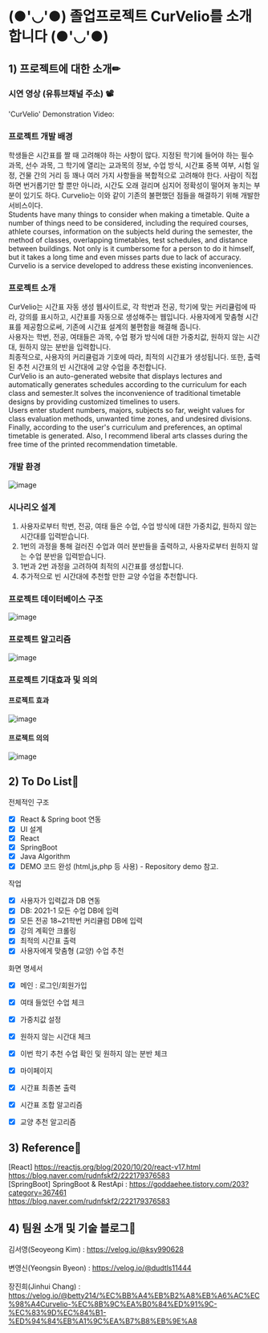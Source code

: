 # (●'◡'●) 졸업프로젝트 CurVelio를 소개합니다 (●'◡'●)

## 1) 프로젝트에 대한 소개✏

### 시연 영상 (유튜브채널 주소) 📽

'CurVelio' Demonstration Video: <br>

### 프로젝트 개발 배경

학생들은 시간표를 짤 때 고려해야 하는 사항이 많다. 지정된 학기에 들어야 하는 필수 과목, 선수 과목, 그 학기에 열리는 교과목의 정보, 수업 방식, 시간표 중복 여부, 시험 일정, 건물 간의 거리 등 꽤나 여러 가지 사항들을 복합적으로 고려해야 한다. 사람이 직접 하면 번거롭기만 할 뿐만 아니라, 시간도 오래 걸리며 심지어 정확성이 떨어져 놓치는 부분이 있기도 하다. Curvelio는 이와 같이 기존의 불편했던 점들을 해결하기 위해 개발한 서비스이다.<br>
Students have many things to consider when making a timetable. Quite a number of things need to be considered, including the required courses, athlete courses, information on the subjects held during the semester, the method of classes, overlapping timetables, test schedules, and distance between buildings. Not only is it cumbersome for a person to do it himself, but it takes a long time and even misses parts due to lack of accuracy. Curvelio is a service developed to address these existing inconveniences.

### 프로젝트 소개

CurVelio는 시간표 자동 생성 웹사이트로, 각 학번과 전공, 학기에 맞는 커리큘럼에 따라, 강의를 표시하고, 시간표를 자동으로 생성해주는 웹입니다. 사용자에게 맞춤형 시간표를 제공함으로써, 기존에 시간표 설계의 불편함을 해결해 줍니다. <br>사용자는 학번, 전공, 여태들은 과목, 수업 평가 방식에 대한 가중치값, 원하지 않는 시간대, 원하지 않는 분반을 입력합니다.<br>최종적으로, 사용자의 커리큘럼과 기호에 따라, 최적의 시간표가 생성됩니다. 또한, 출력된 추천 시간표의 빈 시간대에 교양 수업을 추천합니다.<br>
CurVelio is an auto-generated website that displays lectures and automatically generates schedules according to the curriculum for each class and semester.It solves the inconvenience of traditional timetable designs by providing customized timelines to users. <br>
Users enter student numbers, majors, subjects so far, weight values for class evaluation methods, unwanted time zones, and undesired divisions.<br>
Finally, according to the user's curriculum and preferences, an optimal timetable is generated. Also, I recommend liberal arts classes during the free time of the printed recommendation timetable.<br>

### 개발 환경

![image](https://user-images.githubusercontent.com/55133538/120292323-2ea5d100-c2ff-11eb-9bca-d60e571fa929.png)

### 시나리오 설계

1. 사용자로부터 학번, 전공, 여태 들은 수업, 수업 방식에 대한 가중치값, 원하지 않는 시간대를 입력받습니다.
2. 1번의 과정을 통해 걸러진 수업과 여러 분반들을 출력하고, 사용자로부터 원하지 않는 수업 분반을 입력받습니다. 
3. 1번과 2번 과정을 고려하여 최적의 시간표를 생성합니다.
4. 추가적으로 빈 시간대에 추천할 만한 교양 수업을 추천합니다. 

### 프로젝트 데이터베이스 구조

![image](https://user-images.githubusercontent.com/55133538/120332120-64f84600-c329-11eb-9122-eb2dd96cff39.png)

### 프로젝트 알고리즘

![image](https://user-images.githubusercontent.com/55133538/120294603-5138e980-c301-11eb-9f72-bc1b1c0bdf69.png)

### 프로젝트 기대효과 및 의의

#### 프로젝트 효과

![image](https://user-images.githubusercontent.com/55133538/120295137-d58b6c80-c301-11eb-9328-71c8b8d69cb9.png)

#### 프로젝트 의의

![image](https://user-images.githubusercontent.com/55133538/120295211-e76d0f80-c301-11eb-88d2-a3becff6689e.png)


## 2) To Do List📃

전체적인 구조
- [x] React & Spring boot 연동
- [x] UI 설계
- [x] React 
- [x] SpringBoot
- [x] Java Algorithm
- [x] DEMO 코드 완성 (html,js,php 등 사용) - Repository demo 참고.

작업
- [x] 사용자가 입력값과 DB 연동
- [x] DB: 2021-1 모든 수업 DB에 입력
- [x] 모든 전공 18~21학번 커리큘럼 DB에 입력
- [x] 강의 계획안 크롤링
- [x] 최적의 시간표 출력
- [x] 사용자에게 맞춤형 (교양) 수업 추천

화면 명세서
- [x] 메인 : 로그인/회원가입
- [x] 여태 들었던 수업 체크
- [x] 가중치값 설정
- [x] 원하지 않는 시간대 체크
- [x] 이번 학기 추천 수업 확인 및 원하지 않는 분반 체크
- [x] 마이페이지
- [x] 시간표 최종본 출력
- [x] 시간표 조합 알고리즘 
- [x] 교양 추천 알고리즘 


## 3) Reference🔗

[React] https://reactjs.org/blog/2020/10/20/react-v17.html<br>
        https://blog.naver.com/rudnfskf2/222179376583<br>
[SpringBoot] SpringBoot & RestApi : https://goddaehee.tistory.com/203?category=367461<br>
https://blog.naver.com/rudnfskf2/222179376583

## 4) 팀원 소개 및 기술 블로그🔨

김서영(Seoyeong Kim) : https://velog.io/@ksy990628
<br><br>
변영신(Yeongsin Byeon) : https://velog.io/@dudtls11444
<br><br>
장진희(Jinhui Chang) : https://velog.io/@betty214/%EC%BB%A4%EB%B2%A8%EB%A6%AC%EC%98%A4Curvelio-%EC%8B%9C%EA%B0%84%ED%91%9C-%EC%83%9D%EC%84%B1-%ED%94%84%EB%A1%9C%EA%B7%B8%EB%9E%A8
